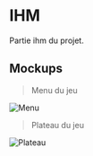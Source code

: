 # IHM

Partie ihm du projet.

## Mockups

> Menu du jeu

![Menu](https://i.ibb.co/2yQy16J/Menu.png)

> Plateau du jeu

![Plateau](https://i.ibb.co/0tmsB1Y/Plateau-de-jeu.png)
